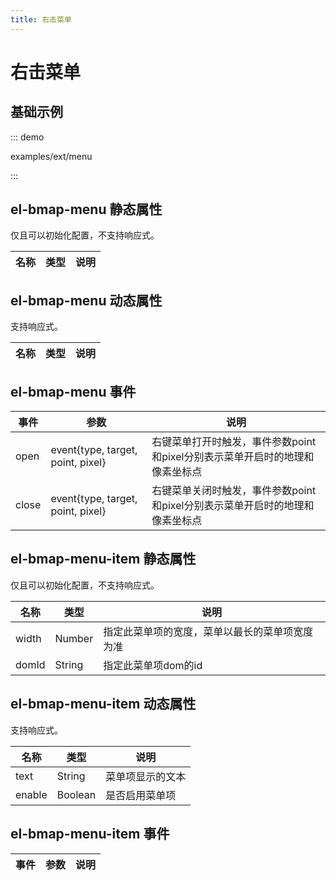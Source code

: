 ```yaml
---
title: 右击菜单
---
```


# 右击菜单

## 基础示例

::: demo

examples/ext/menu

:::

## el-bmap-menu 静态属性
仅且可以初始化配置，不支持响应式。

名称 | 类型 | 说明
---|---|---|


## el-bmap-menu 动态属性

支持响应式。

名称 | 类型 | 说明
---|---|---|

## el-bmap-menu 事件

事件 | 参数 | 说明
---|---|---|
open | event{type, target, point, pixel} | 右键菜单打开时触发，事件参数point和pixel分别表示菜单开启时的地理和像素坐标点
close | event{type, target, point, pixel} | 右键菜单关闭时触发，事件参数point和pixel分别表示菜单开启时的地理和像素坐标点

## el-bmap-menu-item 静态属性
仅且可以初始化配置，不支持响应式。

名称 | 类型 | 说明
---|---|---|
width | Number | 指定此菜单项的宽度，菜单以最长的菜单项宽度为准
domId | String | 指定此菜单项dom的id

## el-bmap-menu-item 动态属性

支持响应式。

名称 | 类型 | 说明
---|---|---|
text | String | 菜单项显示的文本
enable | Boolean | 是否启用菜单项

## el-bmap-menu-item 事件

事件 | 参数 | 说明
---|---|---|

